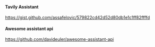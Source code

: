 
#### Tavily Assistant
https://gist.github.com/assafelovic/579822cd42d52d80db1e1c1ff82ffffd

#### Awesome assistant api
https://github.com/davideuler/awesome-assistant-api
